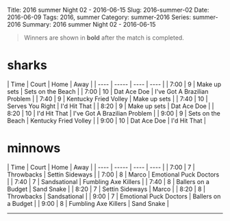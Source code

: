 Title: 2016 summer Night 02 - 2016-06-15
Slug: 2016-summer-02
Date: 2016-06-09
Tags: 2016, summer
Category: summer-2016
Series: summer-2016
Summary: 2016 summer Night 02 - 2016-06-15

> Winners are shown in **bold** after the match is completed.

sharks
=====
| Time | Court | Home | Away |
| ---- | ----- | ---- | ---- | <!-- begin table -->
| 7:00 | 9 | Make up sets | Sets on the Beach |
| 7:00 | 10 | Dat Ace Doe | I've Got A Brazilian Problem |
| 7:40 | 9 | Kentucky Fried Volley | Make up sets |
| 7:40 | 10 | Serves You Right | I'd Hit That |
| 8:20 | 9 | Make up sets | Dat Ace Doe |
| 8:20 | 10 | I'd Hit That | I've Got A Brazilian Problem |
| 9:00 | 9 | Sets on the Beach | Kentucky Fried Volley |
| 9:00 | 10 | Dat Ace Doe | I'd Hit That |

<!-- end table -->
minnows
=====
| Time | Court | Home | Away |
| ---- | ----- | ---- | ---- | <!-- begin table -->
| 7:00 | 7 | Throwbacks | Settin Sideways |
| 7:00 | 8 | Marco | Emotional Puck Doctors |
| 7:40 | 7 | Sandsational | Fumbling Axe Killers |
| 7:40 | 8 | Ballers on a Budget | Sand Snake |
| 8:20 | 7 | Settin Sideways | Marco |
| 8:20 | 8 | Throwbacks | Sandsational |
| 9:00 | 7 | Emotional Puck Doctors | Ballers on a Budget |
| 9:00 | 8 | Fumbling Axe Killers | Sand Snake |

<!-- end table -->



---
